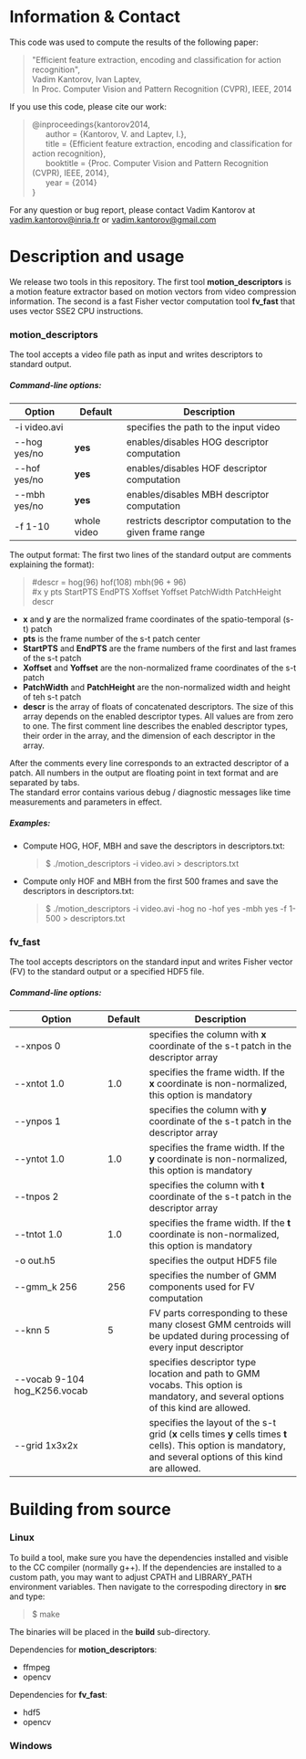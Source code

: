Information & Contact
=====================

This code was used to compute the results of the following paper:
  
>"Efficient feature extraction, encoding and classification for action recognition",  
Vadim Kantorov, Ivan Laptev,  
In Proc. Computer Vision and Pattern Recognition (CVPR), IEEE, 2014  

If you use this code, please cite our work:

> @inproceedings{kantorov2014,  
&nbsp;&nbsp;&nbsp;&nbsp;&nbsp;&nbsp;author = {Kantorov, V. and Laptev, I.},  
&nbsp;&nbsp;&nbsp;&nbsp;&nbsp;&nbsp;title = {Efficient feature extraction, encoding and classification for action recognition},  
&nbsp;&nbsp;&nbsp;&nbsp;&nbsp;&nbsp;booktitle = {Proc. Computer Vision and Pattern Recognition (CVPR), IEEE, 2014},  
&nbsp;&nbsp;&nbsp;&nbsp;&nbsp;&nbsp;year = {2014}  
}

For any question or bug report, please contact Vadim Kantorov at vadim.kantorov@inria.fr or vadim.kantorov@gmail.com


Description and usage
=====================

We release two tools in this repository. The first tool **motion_descriptors** is a motion feature extractor based on motion vectors from video compression information. The second is a fast Fisher vector computation tool **fv_fast** that uses vector SSE2 CPU instructions.

### motion_descriptors

The tool accepts a video file path as input and writes descriptors to standard output.  
##### Command-line options:

Option | Default | Description
--- | --- | ---
-i video.avi | | specifies the path to the input video
--hog yes/no | **yes** | enables/disables HOG descriptor computation
--hof yes/no | **yes** | enables/disables HOF descriptor computation
--mbh yes/no | **yes** | enables/disables MBH descriptor computation
-f 1-10 | whole video | restricts descriptor computation to the given frame range

The output format:
   The first two lines of the standard output are comments explaining the format):
>  #descr = hog(96) hof(108) mbh(96 + 96)  
   #x y pts StartPTS EndPTS Xoffset Yoffset PatchWidth PatchHeight descr


  + **x** and **y** are the normalized frame coordinates of the spatio-temporal (s-t) patch  
  + **pts** is the frame number of the s-t patch center  
  + **StartPTS** and **EndPTS** are the frame numbers of the first and last frames of the s-t patch  
  + **Xoffset** and **Yoffset** are the non-normalized frame coordinates of the s-t patch  
  + **PatchWidth** and **PatchHeight** are the non-normalized width and height of teh s-t patch
  + **descr** is the array of floats of concatenated descriptors. The size of this array depends on the enabled   descriptor types. All values are from zero to one. The first comment line describes the enabled descriptor types, their order in the array, and the dimension of each descriptor in the array.  
     
After the comments every line corresponds to an extracted descriptor of a patch. All numbers in the output are floating point in text format and are separated by tabs.  
The standard error contains various debug / diagnostic messages like time measurements and parameters in effect.

##### Examples:
  - Compute HOG, HOF, MBH and save the descriptors in descriptors.txt:
    > $ ./motion_descriptors -i video.avi > descriptors.txt

  - Compute only HOF and MBH from the first 500 frames and save the descriptors in descriptors.txt:
    > $ ./motion_descriptors -i video.avi -hog no -hof yes -mbh yes -f 1-500 > descriptors.txt

### fv_fast
The tool accepts descriptors on the standard input and writes Fisher vector (FV) to the standard output or a specified HDF5 file.
##### Command-line options:

Option | Default | Description
--- | --- | ---
--xnpos 0 | | specifies the column with **x** coordinate of the s-t patch in the descriptor array
--xntot 1.0 | 1.0 | specifies the frame width. If the **x** coordinate is non-normalized, this option is mandatory
--ynpos 1 | | specifies the column with **y** coordinate of the s-t patch in the descriptor array
--yntot 1.0 | 1.0 | specifies the frame width. If the **y** coordinate is non-normalized, this option is mandatory
--tnpos 2 | | specifies the column with **t** coordinate of the s-t patch in the descriptor array
--tntot 1.0 | 1.0 | specifies the frame width. If the **t** coordinate is non-normalized, this option is mandatory
-o out.h5 | | specifies the output HDF5 file
--gmm_k 256 | 256 | specifies the number of GMM components used for FV computation
--knn 5 | 5 | FV parts corresponding to these many closest GMM centroids will be updated during processing of every input descriptor
--vocab 9-104 hog_K256.vocab | | specifies descriptor type location and path to GMM vocabs. This option is mandatory, and several options of this kind are allowed.
--grid 1x3x2x | | specifies the layout of the s-t grid (**x** cells times **y** cells times **t** cells). This option is mandatory, and several options of this kind are allowed.





Building from source
====================

### Linux
To build a tool, make sure you have the dependencies installed and visible to the CC compiler (normally g++). If the dependencies are installed to a custom path, you may want to adjust CPATH and LIBRARY_PATH environment variables. Then navigate to the correspoding directory in **src** and type:
> $ make

The binaries will be placed in the **build** sub-directory.

Dependencies for **motion_descriptors**:
 - ffmpeg
 - opencv

Dependencies for **fv_fast**:
 - hdf5
 - opencv

### Windows
